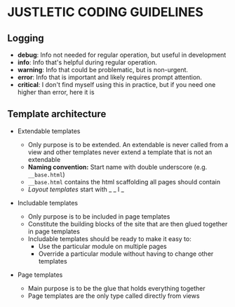 # JUSTLETIC CODING GUIDELINES

## Logging

- **debug**: Info not needed for regular operation, but useful in development
- **info**: Info that's helpful during regular operation.
- **warning**: Info that could be problematic, but is non-urgent.
- **error**: Info that is important and likely requires prompt attention.
- **critical**: I don't find myself using this in practice, but if you need one higher than error, here it is

## Template architecture

- Extendable templates
    - Only purpose is to be extended. An extendable is never called from a view and other templates never extend a template that is not an extendable
    - **Naming convention:** Start name with double underscore (e.g. `__base.html`)
    - `__base.html` contains the html scaffolding all pages should contain
    - *Layout templates* start with _ _ l _

- Includable templates
    - Only purpose is to be included in page templates
    - Constitute the building blocks of the site that are then glued together in page templates
    - Includable templates should be ready to make it easy to:
        - Use the particular module on multiple pages
        - Override a particular module without having to change other templates

- Page templates
    - Main purpose is to be the glue that holds everything together
    - Page templates are the only type called directly from views
